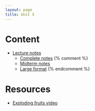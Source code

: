```yaml
---
layout: page
title: Unit 5
---
```


# Content

* [Lecture notes](/materials/life_history.handouts.pdf)
    * [Complete notes](materials/life_history.complete.pdf)
{% comment %} 
	* [Midterm notes](materials/life_history.cut.complete.pdf)
    * [Large format](/materials/life_history.large.pdf)
{% endcomment %} 

# Resources

* [Exploding fruits video](https://www.youtube.com/watch?v=OB0P3mx_lxY)

